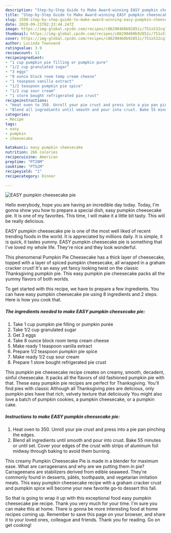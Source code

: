 ```yaml
---
description: "Step-by-Step Guide to Make Award-winning EASY pumpkin cheesecake pie"
title: "Step-by-Step Guide to Make Award-winning EASY pumpkin cheesecake pie"
slug: 1598-step-by-step-guide-to-make-award-winning-easy-pumpkin-cheesecake-pie
date: 2020-09-21T02:33:44.247Z
image: https://img-global.cpcdn.com/recipes/c86290460b92851c/751x532cq70/easy-pumpkin-cheesecake-pie-recipe-main-photo.jpg
thumbnail: https://img-global.cpcdn.com/recipes/c86290460b92851c/751x532cq70/easy-pumpkin-cheesecake-pie-recipe-main-photo.jpg
cover: https://img-global.cpcdn.com/recipes/c86290460b92851c/751x532cq70/easy-pumpkin-cheesecake-pie-recipe-main-photo.jpg
author: Lucinda Townsend
ratingvalue: 3.9
reviewcount: 11
recipeingredient:
- "1 cup pumpkin pie filling or pumpkin pure"
- "1/2 cup granulated sugar"
- "3 eggs"
- "8 ounce block room temp cream cheese"
- "1 teaspoon vanilla extract"
- "1/2 teaspoon pumpkin pie spice"
- "1/2 cup sour cream"
- "1 store bought refrigerated pie crust"
recipeinstructions:
- "Heat oven to 350. Unroll your pie crust and press into a pie pan pinching the edges."
- "Blend all ingredients until smooth and pour into crust. Bake 55 minutes or until set. Cover your edges of the crust with strips of aluminum foil midway through baking to avoid them burning."
categories:
- Recipe
tags:
- easy
- pumpkin
- cheesecake

katakunci: easy pumpkin cheesecake 
nutrition: 266 calories
recipecuisine: American
preptime: "PT20M"
cooktime: "PT52M"
recipeyield: "1"
recipecategory: Dinner

---
```



![EASY pumpkin cheesecake pie](https://img-global.cpcdn.com/recipes/c86290460b92851c/751x532cq70/easy-pumpkin-cheesecake-pie-recipe-main-photo.jpg)

Hello everybody, hope you are having an incredible day today. Today, I'm gonna show you how to prepare a special dish, easy pumpkin cheesecake pie. It is one of my favorites. This time, I will make it a little bit tasty. This will be really delicious.

EASY pumpkin cheesecake pie is one of the most well liked of recent trending foods in the world. It is appreciated by millions daily. It is simple, it is quick, it tastes yummy. EASY pumpkin cheesecake pie is something that I've loved my whole life. They're nice and they look wonderful.

This phenomenal Pumpkin Pie Cheesecake has a thick layer of cheesecake, topped with a layer of spiced pumpkin cheesecake, all wrapped in a graham cracker crust! It&#39;s an easy yet fancy looking twist on the classic Thanksgiving pumpkin pie. This easy pumpkin pie cheesecake packs all the yummy flavors of both worlds.


To get started with this recipe, we have to prepare a few ingredients. You can have easy pumpkin cheesecake pie using 8 ingredients and 2 steps. Here is how you cook that.

<!--inarticleads1-->

##### The ingredients needed to make EASY pumpkin cheesecake pie:

1. Take 1 cup pumpkin pie filling or pumpkin purée
1. Take 1/2 cup granulated sugar
1. Get 3 eggs
1. Take 8 ounce block room temp cream cheese
1. Make ready 1 teaspoon vanilla extract
1. Prepare 1/2 teaspoon pumpkin pie spice
1. Make ready 1/2 cup sour cream
1. Prepare 1 store bought refrigerated pie crust


This pumpkin pie cheesecake recipe creates on creamy, smooth, decadent, sinful cheesecake. It packs all the flavors of old fashioned pumpkin pie with that. These easy pumpkin pie recipes are perfect for Thanksgiving. You&#39;ll find pies with classic Although all Thanksgiving pies are delicious, only pumpkin pies have that rich, velvety texture that deliciously You might also love a batch of pumpkin cookies, a pumpkin cheesecake, or a pumpkin cake. 

<!--inarticleads2-->

##### Instructions to make EASY pumpkin cheesecake pie:

1. Heat oven to 350. Unroll your pie crust and press into a pie pan pinching the edges.
1. Blend all ingredients until smooth and pour into crust. Bake 55 minutes or until set. Cover your edges of the crust with strips of aluminum foil midway through baking to avoid them burning.


This creamy Pumpkin Cheesecake Pie is made in a blender for maximum ease. What are carrageenans and why are we putting them in pie? Carrageenans are stabilizers derived from edible seaweed. They&#39;re commonly found in desserts, pâtés, toothpaste, and vegetarian imitation meats. This easy pumpkin cheesecake recipe with a graham cracker crust and pumpkin spice will become your new favorite go-to dessert this fall. 

So that is going to wrap it up with this exceptional food easy pumpkin cheesecake pie recipe. Thank you very much for your time. I'm sure you can make this at home. There is gonna be more interesting food at home recipes coming up. Remember to save this page on your browser, and share it to your loved ones, colleague and friends. Thank you for reading. Go on get cooking!
